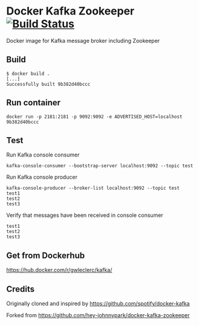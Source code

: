 Docker Kafka Zookeeper [![Build Status](https://img.shields.io/docker/cloud/build/gwleclerc/kafka?style=flat-square)](https://hub.docker.com/r/gwleclerc/kafka)
======================
Docker image for Kafka message broker including Zookeeper

Build
-----
```
$ docker build .
[...]
Successfully built 9b382d40bccc
```

Run container
-------------
```
docker run -p 2181:2181 -p 9092:9092 -e ADVERTISED_HOST=localhost 9b382d40bccc
```

Test
----
Run Kafka console consumer
```
kafka-console-consumer --bootstrap-server localhost:9092 --topic test
```

Run Kafka console producer
```
kafka-console-producer --broker-list localhost:9092 --topic test
test1
test2
test3
```

Verify that messages have been received in console consumer
```
test1
test2
test3
```

Get from Dockerhub
------------------
https://hub.docker.com/r/gwleclerc/kafka/

Credits
-------
Originally cloned and inspired by https://github.com/spotify/docker-kafka

Forked from https://github.com/hey-johnnypark/docker-kafka-zookeeper
